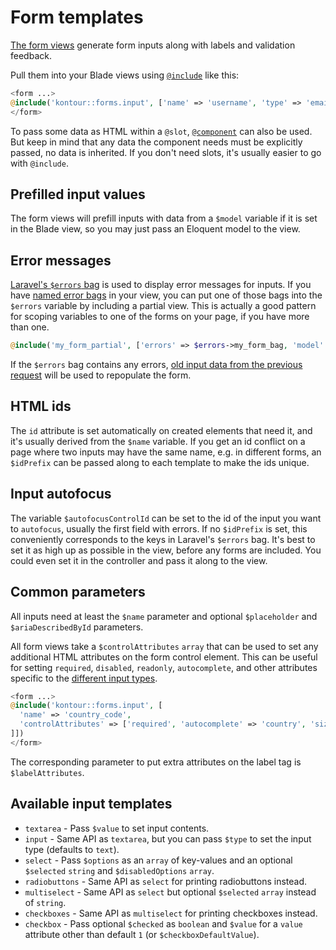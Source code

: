 # Form templates

[The form views](../resources/views/forms/)
generate form inputs along with labels and validation feedback.

Pull them into your Blade views using
[`@include`](https://laravel.com/docs/blade#including-subviews)
like this:

```php
<form ...>
@include('kontour::forms.input', ['name' => 'username', 'type' => 'email'])
</form>
```

To pass some data as HTML within a `@slot`,
[`@component`](https://laravel.com/docs/6.x/blade#components-and-slots)
can also be used.
But keep in mind that any data the component needs must be explicitly passed,
no data is inherited.
If you don't need slots, it's usually easier to go with `@include`.

## Prefilled input values

The form views will prefill inputs with data from a `$model` variable if it is set in the Blade view,
so you may just pass an Eloquent model to the view.

## Error messages

[Laravel's `$errors` bag](https://laravel.com/docs/validation#quick-displaying-the-validation-errors)
is used to display error messages for inputs.
If you have [named error bags](https://laravel.com/docs/validation#named-error-bags) in your view,
you can put one of those bags into the `$errors` variable by including a partial view.
This is actually a good pattern for scoping variables to one of the forms on your page, if you have more than one.

```php
@include('my_form_partial', ['errors' => $errors->my_form_bag, 'model' => $user])
```

If the `$errors` bag contains any errors,
[old input data from the previous request](https://laravel.com/docs/helpers#method-old)
will be used to repopulate the form.

## HTML ids

The `id` attribute is set automatically on created elements that need it,
and it's usually derived from the `$name` variable.
If you get an id conflict on a page where two inputs may have the same name,
e.g. in different forms, an `$idPrefix` can be passed along to each template
to make the ids unique.

## Input autofocus

The variable `$autofocusControlId` can be set to the id of the input you want to `autofocus`,
usually the first field with errors.
If no `$idPrefix` is set, this conveniently corresponds to the keys in Laravel's `$errors` bag.
It's best to set it as high up as possible in the view, before any forms are included.
You could even set it in the controller and pass it along to the view.

## Common parameters

All inputs need at least the `$name` parameter
and optional `$placeholder` and `$ariaDescribedById` parameters.

All form views take a `$controlAttributes` `array` that can be used to set any additional HTML attributes
on the form control element.
This can be useful for setting `required`, `disabled`, `readonly`, `autocomplete`, and other attributes specific to the
[different input types](https://developer.mozilla.org/en-US/docs/Web/HTML/Element/input#Form_<input>_types).

```php
<form ...>
@include('kontour::forms.input', [
  'name' => 'country_code',
  'controlAttributes' => ['required', 'autocomplete' => 'country', 'size' => '2']
]])
</form>
```

The corresponding parameter to put extra attributes on the label tag is `$labelAttributes`.

## Available input templates

- `textarea` - Pass `$value` to set input contents.
- `input` - Same API as `textarea`, but you can pass `$type` to set the input type (defaults to `text`).
- `select` - Pass `$options` as an `array` of key-values and an optional `$selected` `string` and `$disabledOptions` `array`.
- `radiobuttons` - Same API as `select` for printing radiobuttons instead.
- `multiselect` - Same API as `select` but optional `$selected` `array` instead of `string`.
- `checkboxes` - Same API as `multiselect` for printing checkboxes instead.
- `checkbox` - Pass optional `$checked` as `boolean` and `$value` for a `value` attribute other than
  default `1` (or `$checkboxDefaultValue`).
